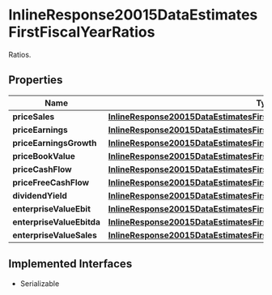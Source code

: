 

# InlineResponse20015DataEstimatesFirstFiscalYearRatios

Ratios.

## Properties

Name | Type | Description | Notes
------------ | ------------- | ------------- | -------------
**priceSales** | [**InlineResponse20015DataEstimatesFirstFiscalYearRatiosPriceSales**](InlineResponse20015DataEstimatesFirstFiscalYearRatiosPriceSales.md) |  |  [optional]
**priceEarnings** | [**InlineResponse20015DataEstimatesFirstFiscalYearRatiosPriceEarnings**](InlineResponse20015DataEstimatesFirstFiscalYearRatiosPriceEarnings.md) |  |  [optional]
**priceEarningsGrowth** | [**InlineResponse20015DataEstimatesFirstFiscalYearRatiosPriceEarningsGrowth**](InlineResponse20015DataEstimatesFirstFiscalYearRatiosPriceEarningsGrowth.md) |  |  [optional]
**priceBookValue** | [**InlineResponse20015DataEstimatesFirstFiscalYearRatiosPriceBookValue**](InlineResponse20015DataEstimatesFirstFiscalYearRatiosPriceBookValue.md) |  |  [optional]
**priceCashFlow** | [**InlineResponse20015DataEstimatesFirstFiscalYearRatiosPriceCashFlow**](InlineResponse20015DataEstimatesFirstFiscalYearRatiosPriceCashFlow.md) |  |  [optional]
**priceFreeCashFlow** | [**InlineResponse20015DataEstimatesFirstFiscalYearRatiosPriceFreeCashFlow**](InlineResponse20015DataEstimatesFirstFiscalYearRatiosPriceFreeCashFlow.md) |  |  [optional]
**dividendYield** | [**InlineResponse20015DataEstimatesFirstFiscalYearRatiosDividendYield**](InlineResponse20015DataEstimatesFirstFiscalYearRatiosDividendYield.md) |  |  [optional]
**enterpriseValueEbit** | [**InlineResponse20015DataEstimatesFirstFiscalYearRatiosEnterpriseValueEbit**](InlineResponse20015DataEstimatesFirstFiscalYearRatiosEnterpriseValueEbit.md) |  |  [optional]
**enterpriseValueEbitda** | [**InlineResponse20015DataEstimatesFirstFiscalYearRatiosEnterpriseValueEbitda**](InlineResponse20015DataEstimatesFirstFiscalYearRatiosEnterpriseValueEbitda.md) |  |  [optional]
**enterpriseValueSales** | [**InlineResponse20015DataEstimatesFirstFiscalYearRatiosEnterpriseValueSales**](InlineResponse20015DataEstimatesFirstFiscalYearRatiosEnterpriseValueSales.md) |  |  [optional]


## Implemented Interfaces

* Serializable


